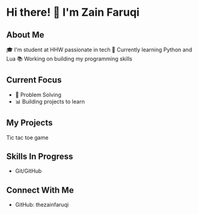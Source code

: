# Hi there! 👋 I'm Zain Faruqi

## About Me
🎓 I'm student at HHW passionate in tech
🌱 Currently learning Python and Lua 
📚 Working on building my programming skills

## Current Focus
- 🔧 Problem Solving
- 📊 Building projects to learn

## My Projects
Tic tac toe game

## Skills In Progress
- Git/GitHub

## Connect With Me
- GitHub: thezainfaruqi
